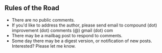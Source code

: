 
## Rules of the Road
- There are no public comments.
- If you'd like to address the author, please send email to compound (dot) improvement (dot) comments (@) gmail (dot) com
- There may be a mailbag post to respond to comments.  
- Some day there may be a digest version, or notification of new posts. Interested? Please let me know.
